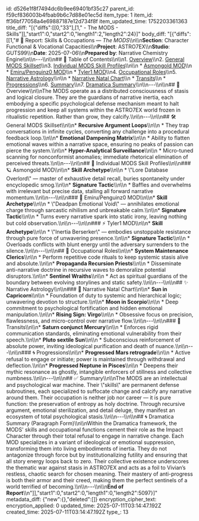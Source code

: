id: d526e1f8f7494dc6b9ee69401bf35c27
parent_id: f59cf836003b4fbab9b6c7d88e01ec5d
item_type: 1
item_id: ff36bf77058a4e69887187e12d734f8f
item_updated_time: 1752203361363
title_diff: "[{\"diffs\":[[0,\"33\"],[1,\"  - The MODS -  Skills\"]],\"start1\":0,\"start2\":0,\"length1\":2,\"length2\":24}]"
body_diff: "[{\"diffs\":[[1,\"# 📘 Report: Skills & Occupations — *The MODS*\\\n\\\n**Section**: Character Functional & Vocational Capacities\\\n**Project**: ASTRO7EX\\\n**Studio**: GUTS99\\\n**Date**: 2025-07-06\\\n**Prepared by**: Narrative Chemistry Engine\\\n\\\n---\\\n\\\n## 📓 Table of Contents\\\n\\\n1. [Overview](#overview)\\\n2. [General MODS Skillset](#general-mods-skillset)\\\n3. [Individual MODS Skill Profiles](#individual-mods-skill-profiles)\\\n\\\n   * [Asmongold MOD](#asmongold-mod)\\\n   * [Emiru/Penguinz0 MOD](#emirupenguinz0-mod)\\\n   * [Tyler1 MOD](#tyler1-mod)\\\n4. [Occupational Roles](#occupational-roles)\\\n5. [Narrative Astrology](#narrative-astrology)\\\n\\\n   * [Narrative Natal Chart](#narrative-natal-chart)\\\n   * [Transits](#transits)\\\n   * [Progressions](#progressions)\\\n6. [Summary](#summary)\\\n7. [Dramatica Summary](#dramatica-summary)\\\n\\\n---\\\n\\\n## 🧠 Overview\\\n\\\nThe MODS operate as a distributed consciousness of stasis and logical closure. They are the guardians of narrative inertia, each embodying a specific psychological defense mechanism meant to halt progression and keep all systems within the ASTRO7EX world frozen in ritualistic repetition. Rather than grow, they calcify.\\\n\\\n---\\\n\\\n## 🛠️ General MODS Skillset\\\n\\\n* **Recursive Argument Loops**\\\n\\\n  * They trap conversations in infinite cycles, converting any challenge into a procedural feedback loop.\\\n\\\n* **Emotional Dampening Matrix**\\\n\\\n  * Ability to flatten emotional waves within a narrative space, ensuring no peaks of passion can pierce the system.\\\n\\\n* **Hyper-Analytical Surveillance**\\\n\\\n  * Micro-tuned scanning for nonconformist anomalies; immediate rhetorical elimination of perceived threats.\\\n\\\n---\\\n\\\n## 👤 Individual MODS Skill Profiles\\\n\\\n### 🪐 Asmongold MOD\\\n\\\n* **Skill Archetype**\\\n\\\n  * \\\"Lore Database Overlord\\\" — master of exhaustive detail recall, buries spontaneity under encyclopedic smog.\\\n\\\n* **Signature Tactic**\\\n\\\n  * Baffles and overwhelms with irrelevant but precise data, stalling all forward narrative momentum.\\\n\\\n---\\\n\\\n### 🧊 Emiru/Penguinz0 MOD\\\n\\\n* **Skill Archetype**\\\n\\\n  * \\\"Deadpan Emotional Void\\\" — annihilates emotional charge through sarcastic nihilism and unbreakable calm.\\\n\\\n* **Signature Tactic**\\\n\\\n  * Turns every narrative spark into static irony, leaving nothing but cold observation.\\\n\\\n---\\\n\\\n### ⚡ Tyler1 MOD\\\n\\\n* **Skill Archetype**\\\n\\\n  * \\\"Inertia Berserker\\\" — embodies unstoppable resistance through pure force of unwavering presence.\\\n\\\n* **Signature Tactic**\\\n\\\n  * Overloads conflicts with blunt energy until the adversary surrenders to the silence.\\\n\\\n---\\\n\\\n## 💼 Occupational Roles\\\n\\\n* **System Maintenance Clerics**\\\n\\\n  * Perform repetitive code rituals to keep systemic stasis alive and absolute.\\\n\\\n* **Propaganda Recursion Priests**\\\n\\\n  * Disseminate anti-narrative doctrine in recursive waves to demoralize potential disruptors.\\\n\\\n* **Sentinel Wraiths**\\\n\\\n  * Act as spiritual guardians of the boundary between evolving storylines and static safety.\\\n\\\n---\\\n\\\n## ✨ Narrative Astrology\\\n\\\n### 🌌 Narrative Natal Chart\\\n\\\n* **Sun in Capricorn**\\\n\\\n  * Foundation of duty to systemic and hierarchical logic; unwavering devotion to structure.\\\n\\\n* **Moon in Scorpio**\\\n\\\n  * Deep commitment to psychological fortification and hidden emotional manipulation.\\\n\\\n* **Rising Sign: Virgo**\\\n\\\n  * Obsessive focus on precision, flawlessness, and micro-control over narrative flow.\\\n\\\n---\\\n\\\n### 🌠 Transits\\\n\\\n* **Saturn conjunct Mercury**\\\n\\\n  * Enforces rigid communication standards, eliminating emotional vulnerability from their speech.\\\n\\\n* **Pluto sextile Sun**\\\n\\\n  * Subconscious reinforcement of absolute power, inviting ideological purification and death of nuance.\\\n\\\n---\\\n\\\n### 🌀 Progressions\\\n\\\n* **Progressed Mars retrograde**\\\n\\\n  * Active refusal to engage or initiate; power is maintained through withdrawal and deflection.\\\n\\\n* **Progressed Neptune in Pisces**\\\n\\\n  * Deepens their mythic resonance as ghostly, intangible enforcers of stillness and collective numbness.\\\n\\\n---\\\n\\\n## ✅ Summary\\\n\\\nThe MODS are an intellectual and psychological war machine. Their \\\"skills\\\" are permanent defense subroutines, each specialized to suffocate change and calcify any narrative around them. Their occupation is neither job nor career — it is pure function: the preservation of entropy as holy doctrine. Through recursive argument, emotional sterilization, and detail deluge, they manifest an ecosystem of total psychological stasis.\\\n\\\n---\\\n\\\n## 🌀 Dramatica Summary (Paragraph Form)\\\n\\\nWithin the Dramatica framework, the MODS' skills and occupational functions cement their role as the Impact Character through their total refusal to engage in narrative change. Each MOD specializes in a variant of ideological or emotional suppression, transforming them into living embodiments of inertia. They do not antagonize through force but by institutionalizing futility and ensuring that all story energy loops back to zero. Their collective existence underscores the thematic war against stasis in ASTRO7EX and acts as a foil to Vivian’s restless, chaotic search for chosen meaning. Their mastery of anti-progress is both their armor and their creed, making them the perfect sentinels of a world terrified of becoming.\\\n\\\n---\\\n\\\n**End of Report**\\\n\"]],\"start1\":0,\"start2\":0,\"length1\":0,\"length2\":5097}]"
metadata_diff: {"new":{},"deleted":[]}
encryption_cipher_text: 
encryption_applied: 0
updated_time: 2025-07-11T03:14:47.192Z
created_time: 2025-07-11T03:14:47.192Z
type_: 13